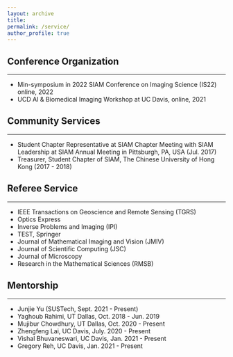 ```yaml
---
layout: archive
title: 
permalink: /service/
author_profile: true
---
```


## Conference Organization 
---
- Min-symposium in 2022 SIAM Conference on Imaging Science (IS22) online, 2022
- UCD AI & Biomedical Imaging Workshop at UC Davis, online, 2021

## Community Services
---
- Student Chapter Representative at SIAM Chapter Meeting with SIAM Leadership at SIAM Annual Meeting in Pittsburgh, PA, USA (Jul. 2017)
- Treasurer, Student Chapter of SIAM, The Chinese University of Hong Kong (2017 - 2018)

## Referee Service 
---
- IEEE Transactions on Geoscience and Remote Sensing (TGRS)
- Optics Express
- Inverse Problems and Imaging (IPI)
- TEST, Springer
- Journal of Mathematical Imaging and Vision (JMIV)
- Journal of Scientific Computing (JSC)
- Journal of Microscopy
- Research in the Mathematical Sciences (RMSB)

## Mentorship
---
- Junjie Yu (SUSTech, Sept. 2021 - Present)
- Yaghoub Rahimi, UT Dallas, Oct. 2018 - Jun. 2019
- Mujibur Chowdhury, UT Dallas, Oct. 2020 - Present
- Zhengfeng Lai, UC Davis, July. 2020 - Present
- Vishal Bhuvaneswari, UC Davis, Jan. 2021 - Present
- Gregory Reh, UC Davis, Jan. 2021 - Present
